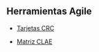 ## Herramientas Agile

- [Tarjetas CRC](https://docs.google.com/spreadsheets/d/1OomoVSrbuwHEM-y7k6WIobWao9Bu1xt6/edit?usp=drive_link&ouid=109807518589464437920&rtpof=true&sd=true)

- [Matriz CLAE]()